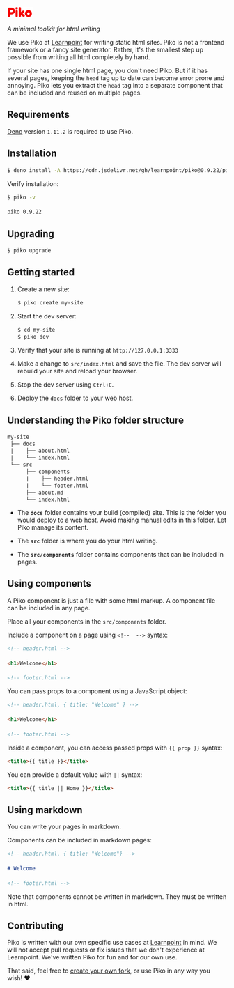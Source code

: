 <img src="piko.svg" height="24px">

_A minimal toolkit for html writing_

We use Piko at [Learnpoint](https://github.com/learnpoint) for writing static html sites. Piko is not a frontend framework or a fancy site generator. Rather, it's the smallest step up possible from writing all html completely by hand.

If your site has one single html page, you don't need Piko. But if it has several pages, keeping the ```head``` tag up to date can become error prone and annoying. Piko lets you extract the ```head``` tag into a separate component that can be included and reused on multiple pages.

## Requirements

[Deno](https://deno.land/manual/getting_started/installation) version ```1.11.2``` is required to use Piko.

## Installation

```bash
$ deno install -A https://cdn.jsdelivr.net/gh/learnpoint/piko@0.9.22/piko.js
```

Verify installation:

```bash
$ piko -v

piko 0.9.22
```

## Upgrading

```bash
$ piko upgrade
```

## Getting started

1. Create a new site:

    ```bash
    $ piko create my-site
    ```
2. Start the dev server:

    ```bash
    $ cd my-site
    $ piko dev
    ```

3. Verify that your site is running at ```http://127.0.0.1:3333```

4. Make a change to ```src/index.html``` and save the file. The dev server will rebuild your site and reload your browser.

5. Stop the dev server using ```Ctrl+C```.

6. Deploy the ```docs``` folder to your web host.

## Understanding the Piko folder structure

```
my-site
 ├── docs
 |    ├── about.html
 |    └── index.html
 └── src
      ├── components
      |    ├── header.html
      |    └── footer.html
      ├── about.md
      └── index.html
```

- The **```docs```** folder contains your build (compiled) site. This is the folder you would deploy to a web host. Avoid making manual edits in this folder. Let Piko manage its content.

- The **```src```** folder is where you do your html writing.

- The **```src/components```** folder contains components that can be included in pages.

## Using components

A Piko component is just a file with some html markup. A component file can be included in any page.

Place all your components in the ```src/components``` folder.

Include a component on a page using ```<!--  -->``` syntax:

```html
<!-- header.html -->

<h1>Welcome</h1>

<!-- footer.html -->
```

You can pass props to a component using a JavaScript object:

```html
<!-- header.html, { title: "Welcome" } -->

<h1>Welcome</h1>

<!-- footer.html -->
```

Inside a component, you can access passed props with ```{{ prop }}``` syntax:

```html
<title>{{ title }}</title>
```

You can provide a default value with ```||``` syntax:

```html
<title>{{ title || Home }}</title>
```

## Using markdown

You can write your pages in markdown.

Components can be included in markdown pages:

```md
<!-- header.html, { title: "Welcome"} -->

# Welcome

<!-- footer.html -->
```

Note that components cannot be written in markdown. They must be written in html.

## Contributing

Piko is written with our own specific use cases at [Learnpoint](https://github.com/learnpoint) in mind. We will not accept pull requests or fix issues that we don't experience at Learnpoint. We've written Piko for fun and for our own use.

That said, feel free to [create your own fork](https://docs.github.com/en/free-pro-team@latest/github/getting-started-with-github/fork-a-repo), or use Piko in any way you wish! ❤️
